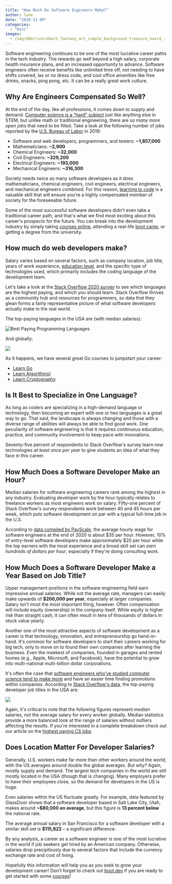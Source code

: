```yaml
---
title: "How Much Do Software Engineers Make?"
author: lane
date: "2020-11-09"
categories:
  - "misc"
images:
  - /img/800/ruinreborn_fantasy_art_simple_background_treasure_hoard_--ar__a97b20c7-40bb-4828-8e22-ea9ef7bf545f_2.png.webp
---
```


Software engineering continues to be one of the most lucrative career paths in the tech industry. The rewards go well beyond a high salary, corporate health insurance plans, and an increased opportunity to advance. Software engineers often receive benefits like unlimited time off, not needing to have shifts covered, lax or no dress code, and cool office amenities like free drinks, snacks, ping pong, etc. It can be a really great work culture.

## Why Are Engineers Compensated So Well?

At the end of the day, like all professions, it comes down to supply and demand. [Computer science is a "hard" subject](/computer-science/comprehensive-guide-to-learn-computer-science-online/) just like anything else in STEM, but unlike math or traditional engineering, there are _so many more open jobs_ that need to be filled. Take a look at the following number of jobs reported by the [U.S. Bureau of Labor](https://www.bls.gov/emp/tables/emp-by-detailed-occupation.htm) in 2019:

- Software and web developers, programmers, and testers: **~1,857,000**
- Mathematicians: **~2,900**
- Chemical Engineers: **~32,000**
- Civil Engineers: **~329,200**
- Electrical Engineers: **~193,000**
- Mechanical Engineers: **~316,300**

Society needs twice as many software developers as it does mathematicians, chemical engineers, civil engineers, electrical engineers, and mechanical engineers _combined_. For this reason, [learning to code](https://www.boot.dev/) is a valuable skill that will ensure you're a highly compensated member of society for the foreseeable future.

Some of the most successful software developers didn't even take a traditional career path, and that's what we find most exciting about this career's prospects for the future. You can break into the development industry by simply taking [courses online](https://www.boot.dev/), attending a real-life [boot camp](/jobs/is-coding-bootcamp-worth-it/), or getting a degree from the university.

## How much do web developers make?

Salary varies based on several factors, such as company location, job title, years of work experience, [education level](/computer-science/compsci-certificate-vs-degree/), and the specific type of technologies used, which primarily includes the coding language of the development team.

Let's take a look at the [Stack Overflow 2020 survey](https://insights.stackoverflow.com/survey/2020#overview) to see which languages are the highest paying, and which you should learn. Stack Overflow thrives as a community hub and resources for programmers, so data that they glean forms a fairly representative picture of what software developers actually make in the real world.

The top-paying languages in the USA are (with median salaries):

![Best Paying Programming Languages](/img/800/Screen-Shot-2020-07-09-at-7.46.49-AM-1024x469-1.png)

And globally:

![](/img/800/Screen-Shot-2020-10-31-at-12.10.25-PM-1024x390.png)

As it happens, we have several great Go courses to jumpstart your career:

- [Learn Go](https://www.boot.dev/courses/learn-golang)
- [Learn Algorithms)](https://www.boot.dev/courses/learn-algorithms-python)
- [Learn Cryptography](https://www.boot.dev/courses/learn-cryptography-golang)

## Is It Best to Specialize in One Language?

As long as coders are specializing in a high-demand language or technology, then becoming an expert with one or two languages is a great way to go. That said, the landscape is always changing and those with a diverse range of abilities will always be able to find good work. One peculiarity of software engineering is that it requires continuous education, practice, and community involvement to keep pace with innovations.

Seventy-five percent of respondents to Stack Overflow's survey learn new technologies _at least once per year_ to give students an idea of what they face in this career.

## How Much Does a Software Developer Make an Hour?

Median salaries for software engineering careers rank among the highest in any industry. Evaluating developer work by the hour typically relates to freelance workers as most engineers work on salary. Fifty-one percent of Stack Overflow's survey respondents work between 40 and 45 hours per week, which puts software development on par with a typical full-time job in the U.S.

According to [data compi](https://www.payscale.com/research/US/Job=Software_Engineer/Salary)[l](https://www.payscale.com/research/US/Job=Software_Engineer/Salary)[ed by PayScale](https://www.payscale.com/research/US/Job=Software_Engineer/Salary), the average hourly wage for software engineers at the end of 2020 is about $35 per hour. However, 10% of entry-level software developers make approximately $20 per hour while the top earners with the most experience and a broad skill set can _earn hundreds of dollars per hour_, especially if they're doing consulting work.

## How Much Does a Software Developer Make a Year Based on Job Title?

Upper management positions in the software engineering field earn impressive annual salaries. While not the average rate, managers can easily make upwards of **$200,000 per year**, especially at larger companies. Salary isn't most the most important thing, however. Often compensation will include equity (ownership) in the company itself. While equity is higher risk than straight cash, it can often result in tens of thousands of dollars in stock value yearly.

Another one of the most attractive aspects of software development as a career is that technology, innovation, and entrepreneurship go hand-in-hand. It's common for software developers to start their careers working for big tech, only to move on to found their own companies after learning the business. Even the meekest of companies, founded in garages and rented homes (e.g., Apple, Microsoft, and Facebook), have the potential to grow into multi-national multi-billion dollar corporations.

It's often the case that [software engineers who've studied computer science tend to make more](/computer-science/computer-science-vs-software-engineering/) and have an easier time finding promotions within companies. According to [Stack Overflow's data](https://insights.stackoverflow.com/survey/2020#work-salary-by-developer-type-united-states), the top-paying developer job titles in the USA are:

![](/img/800/Screen-Shot-2020-10-31-at-1.37.50-PM-1024x536.png)

Again, it's critical to note that the following figures represent _median_ salaries, not the average salary for every worker globally. Median statistics provide a more balanced look at the range of salaries without outliers affecting the results. If you're interested in a complete breakdown check out our article on the [highest paying CS jobs](/computer-science/highest-paying-computer-science-jobs/).

## Does Location Matter For Developer Salaries?

Generally, U.S. workers make far more than other workers around the world, with the US averages around double the global averages. _But why?_ Again, mostly supply and demand. The largest tech companies in the world are still mostly located in the USA (though that is changing). Many employers prefer to have their employees close, so the demand for developers in the US is huge.

Even salaries within the US fluctuate greatly. For example, data featured by GlassDoor shows that a software developer based in Salt Lake City, Utah, makes around **~$80,000 on average**, but this figure is **13 percent below** the national rate.

The average annual salary in San Francisco for a software developer with a similar skill set is **$115,822** – a significant difference.

By any analysis, a career as a software engineer is one of the most lucrative in the world if job seekers get hired by an American company. Otherwise, salaries drop precipitously due to several factors that include the currency exchange rate and cost of living.

Hopefully this information will help you as you seek to grow your development career! Don't forget to check out [boot.dev](https://www.boot.dev/) if you are ready to get started with some [courses](https://www.boot.dev/)!
